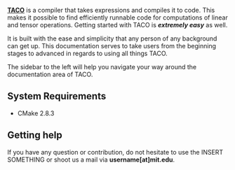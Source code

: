 **[TACO](http://profilepress.net/)** is a compiler that takes expressions and compiles it to code. This makes it possible to find efficiently runnable code for computations of linear and tensor operations.  Getting started with TACO is ***extremely easy*** as well.

It is built with the ease and simplicity that any person of any background can get up. This documentation serves to take users from the beginning stages to advanced in regards to using all things TACO.

The sidebar to the left will help you navigate your way around the documentation area of TACO.

## System Requirements

* CMake 2.8.3


## Getting help

If you have any question or contribution, do not hesitate to use the INSERT SOMETHING or shoot us a mail via **username[at]mit.edu**.

